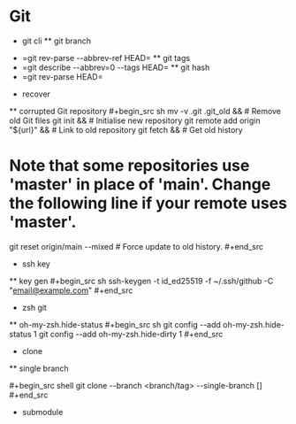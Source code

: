 # Git


* git cli
** git branch
+ =git rev-parse --abbrev-ref HEAD=
** git tags
+ =git describe --abbrev=0 --tags HEAD=
** git hash
+ =git rev-parse HEAD=

* recover

** corrupted Git repository
#+begin_src sh
mv -v .git .git_old &&            # Remove old Git files
git init &&                       # Initialise new repository
git remote add origin "${url}" && # Link to old repository
git fetch &&                      # Get old history
# Note that some repositories use 'master' in place of 'main'. Change the following line if your remote uses 'master'.
git reset origin/main --mixed     # Force update to old history.
#+end_src

* ssh key

** key gen
#+begin_src sh
ssh-keygen -t id_ed25519 -f ~/.ssh/github -C "email@example.com"
#+end_src


* zsh git

** oh-my-zsh.hide-status
#+begin_src sh
git config --add oh-my-zsh.hide-status 1
git config --add oh-my-zsh.hide-dirty 1
#+end_src

* clone

** single branch

#+begin_src shell
git clone <url> --branch <branch/tag> --single-branch [<folder>]
#+end_src

* submodule

